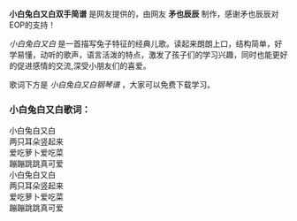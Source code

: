 

**小白兔白又白双手简谱** 是网友提供的，由网友 **矛也辰辰** 制作，感谢矛也辰辰对EOP的支持！

_小白兔白又白_
是一首描写兔子特征的经典儿歌。读起来朗朗上口，结构简单，好学易懂，动听的歌声，语言活泼的特点，激发了孩子们的学习兴趣，同时也能更好的促进感情的交流,深受小朋友们的喜爱。

歌词下方是 _小白兔白又白钢琴谱_ ，大家可以免费下载学习。

### 小白兔白又白歌词：

小白兔白又白  
两只耳朵竖起来  
爱吃萝卜爱吃菜  
蹦蹦跳跳真可爱  
小白兔白又白  
两只耳朵竖起来  
爱吃萝卜爱吃菜  
蹦蹦跳跳真可爱

